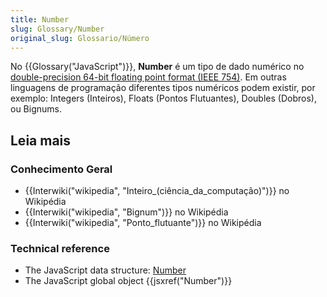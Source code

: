 ```yaml
---
title: Number
slug: Glossary/Number
original_slug: Glossario/Número
---
```


No {{Glossary("JavaScript")}}, **Number** é um tipo de dado numérico no [double-precision 64-bit floating point format (IEEE 754)](http://en.wikipedia.org/wiki/Double_precision_floating-point_format). Em outras linguagens de programação diferentes tipos numéricos podem existir, por exemplo: Integers (Inteiros), Floats (Pontos Flutuantes), Doubles (Dobros), ou Bignums.

## Leia mais

### Conhecimento Geral

- {{Interwiki("wikipedia", "Inteiro_(ciência_da_computação)")}} no Wikipédia
- {{Interwiki("wikipedia", "Bignum")}} no Wikipédia
- {{Interwiki("wikipedia", "Ponto_flutuante")}} no Wikipédia

### Technical reference

- The JavaScript data structure: [Number](/pt-BR/docs/Web/JavaScript/Data_structures#Number_type)
- The JavaScript global object {{jsxref("Number")}}

